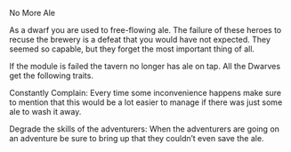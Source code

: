 No More Ale

As a dwarf you are used to free-flowing ale. The failure of these heroes to recuse the brewery is a defeat that you would have not expected. They seemed so capable, but they forget the most important thing of all. 

If the module is failed the tavern no longer has ale on tap. All the Dwarves get the following traits.

Constantly Complain: Every time some inconvenience happens make sure to mention that this would be a lot easier to manage if there was just some ale to wash it away.

Degrade the skills of the adventurers: When the adventurers are going on an adventure be sure to bring up that they couldn’t even save the ale.


